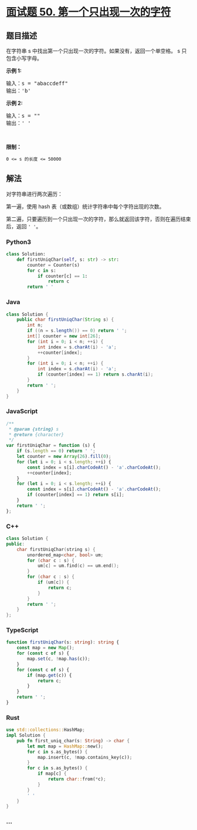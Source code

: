 # [面试题 50. 第一个只出现一次的字符](https://leetcode.cn/problems/di-yi-ge-zhi-chu-xian-yi-ci-de-zi-fu-lcof/)

## 题目描述

<p>在字符串 s 中找出第一个只出现一次的字符。如果没有，返回一个单空格。 s 只包含小写字母。</p>

<p><strong>示例 1:</strong></p>

<pre>
输入：s = "abaccdeff"
输出：'b'
</pre>

<p><strong>示例 2:</strong></p>

<pre>
输入：s = "" 
输出：' '
</pre>

<p>&nbsp;</p>

<p><strong>限制：</strong></p>

<p><code>0 &lt;= s 的长度 &lt;= 50000</code></p>

## 解法

对字符串进行两次遍历：

第一遍，使用 hash 表（或数组）统计字符串中每个字符出现的次数。

第二遍，只要遍历到一个只出现一次的字符，那么就返回该字符，否则在遍历结束后，返回 `' '`。

<!-- tabs:start -->

### **Python3**

```python
class Solution:
    def firstUniqChar(self, s: str) -> str:
        counter = Counter(s)
        for c in s:
            if counter[c] == 1:
                return c
        return ' '
```

### **Java**

```java
class Solution {
    public char firstUniqChar(String s) {
        int n;
        if ((n = s.length()) == 0) return ' ';
        int[] counter = new int[26];
        for (int i = 0; i < n; ++i) {
            int index = s.charAt(i) - 'a';
            ++counter[index];
        }
        for (int i = 0; i < n; ++i) {
            int index = s.charAt(i) - 'a';
            if (counter[index] == 1) return s.charAt(i);
        }
        return ' ';
    }
}
```

### **JavaScript**

```js
/**
 * @param {string} s
 * @return {character}
 */
var firstUniqChar = function (s) {
    if (s.length == 0) return ' ';
    let counter = new Array(26).fill(0);
    for (let i = 0; i < s.length; ++i) {
        const index = s[i].charCodeAt() - 'a'.charCodeAt();
        ++counter[index];
    }
    for (let i = 0; i < s.length; ++i) {
        const index = s[i].charCodeAt() - 'a'.charCodeAt();
        if (counter[index] == 1) return s[i];
    }
    return ' ';
};
```

### **C++**

```cpp
class Solution {
public:
    char firstUniqChar(string s) {
        unordered_map<char, bool> um;
        for (char c : s) {
            um[c] = um.find(c) == um.end();
        }
        for (char c : s) {
            if (um[c]) {
                return c;
            }
        }
        return ' ';
    }
};
```

### **TypeScript**

```ts
function firstUniqChar(s: string): string {
    const map = new Map();
    for (const c of s) {
        map.set(c, !map.has(c));
    }
    for (const c of s) {
        if (map.get(c)) {
            return c;
        }
    }
    return ' ';
}
```

### **Rust**

```rust
use std::collections::HashMap;
impl Solution {
    pub fn first_uniq_char(s: String) -> char {
        let mut map = HashMap::new();
        for c in s.as_bytes() {
            map.insert(c, !map.contains_key(c));
        }
        for c in s.as_bytes() {
            if map[c] {
                return char::from(*c);
            }
        }
        ' '
    }
}
```

### **...**

```

```

<!-- tabs:end -->
